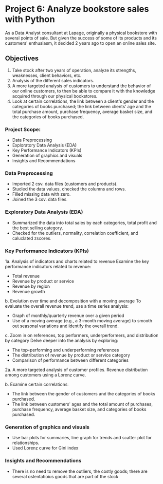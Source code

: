 # Project 6: Analyze bookstore sales with Python 
As a Data Analyst consultant at Lapage, originally a physical bookstore with several points of sale. But given the success of some of its products and its customers' enthusiasm, it decided 2 years ago to open an online sales site.

## Objectives 
1. Take stock after two years of operation, analyze its strengths, weaknesses, client behaviors, etc.
2. Analysis of the different sales indicators.
3. A more targeted analysis of customers to understand the behavior of our online customers, to then be able to compare it with the knowledge acquired through our physical bookstores. 
4. Look at certain correlations, the link between a client's gender and the categories of books purchased; the link between clients' age and the total purchase amount, purchase frequency, average basket size, and the categories of books purchased.

### Project Scope: 
- Data Preprocessing
- Exploratory Data Analysis (EDA)
- Key Performance Indicators (KPIs)
- Generation of graphics and visuals
- Insights and Recommendations

### Data Preprocessing
- Imported 2 csv. data files (customers and products).
- Studied the data values, checked the columns and rows.
- Filled missing data with zero.
- Joined the 3 csv. data files.
   
### Exploratory Data Analysis (EDA) 
- Summarized the data into total sales by each categories, total profit and the best selling category.
- Checked for the outliers, normality, correlation coefficient, and caluclated zscores.
   
### Key Performance Indicators (KPIs)
1a. Analysis of indicators and charts related to revenue
Examine the key performance indicators related to revenue:
- Total revenue
- Revenue by product or service
- Revenue by region
- Revenue growth

b. Evolution over time and decomposition with a moving average
To evaluate the overall revenue trend, use a time series analysis:
- Graph of monthly/quarterly revenue over a given period
- Use of a moving average (e.g., a 3-month moving average) to smooth out seasonal variations and identify the overall trend.

c. Zoom in on references, top performers, underperformers, and distribution by category
Delve deeper into the analysis by exploring:
- The top-performing and underperforming references
- The distribution of revenue by product or service category
- Comparison of performance between different categories

2a. A more targeted analysis of customer profiles.
Revenue distribution among customers using a Lorenz curve.

b. Examine certain correlations:
- The link between the gender of customers and the categories of books purchased.
- The link between customers' ages and the total amount of purchases, purchase frequency, average basket size, and categories of books purchased.
   
### Generation of graphics and visuals
- Use bar plots for summaries, line graph for trends and scatter plot for relationships.
- Used Lorenz curve for Gini index

### Insights and Recommendations
- There is no need to remove the outliers, the costly goods; there are several ostentatioius goods that are part of the stock 
